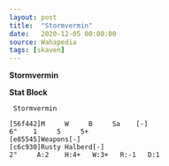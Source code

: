 ```yaml
---
layout: post
title:  "Stormvermin"
date:   2020-12-05 00:00:00
source: Wahapedia
tags: [skaven]
---
```


**Stormvermin**

**Stat Block**
```
 Stormvermin
```

```
[56f442]M     W     B     Sa    [-]
6"    1     5     5+    
[e85545]Weapons[-]
[c6c930]Rusty Halberd[-]
2"     A:2    H:4+   W:3+   R:-1   D:1   
```
    